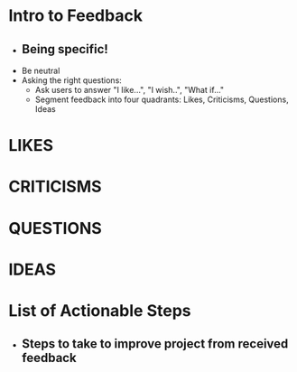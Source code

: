 # Intro to Feedback
- ## Being specific!
- Be neutral
- Asking the right questions:
  - Ask users to answer "I like...", "I wish..", "What if..."
  - Segment feedback into four quadrants: Likes, Criticisms, Questions, Ideas

# LIKES

# CRITICISMS

# QUESTIONS

# IDEAS

# List of Actionable Steps
- ## Steps to take to improve project from received feedback
  
